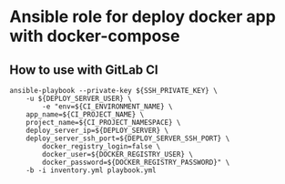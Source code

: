 # Ansible role for deploy docker app with docker-compose

## How to use with GitLab CI

```
ansible-playbook --private-key ${SSH_PRIVATE_KEY} \
	-u ${DEPLOY_SERVER_USER} \
        -e "env=${CI_ENVIRONMENT_NAME} \
	app_name=${CI_PROJECT_NAME} \
	project_name=${CI_PROJECT_NAMESPACE} \
	deploy_server_ip=${DEPLOY_SERVER} \
	deploy_server_ssh_port=${DEPLOY_SERVER_SSH_PORT} \
        docker_registry_login=false \
        docker_user=${DOCKER_REGISTRY_USER} \
        docker_password=${DOCKER_REGISTRY_PASSWORD}" \
	-b -i inventory.yml playbook.yml
```

